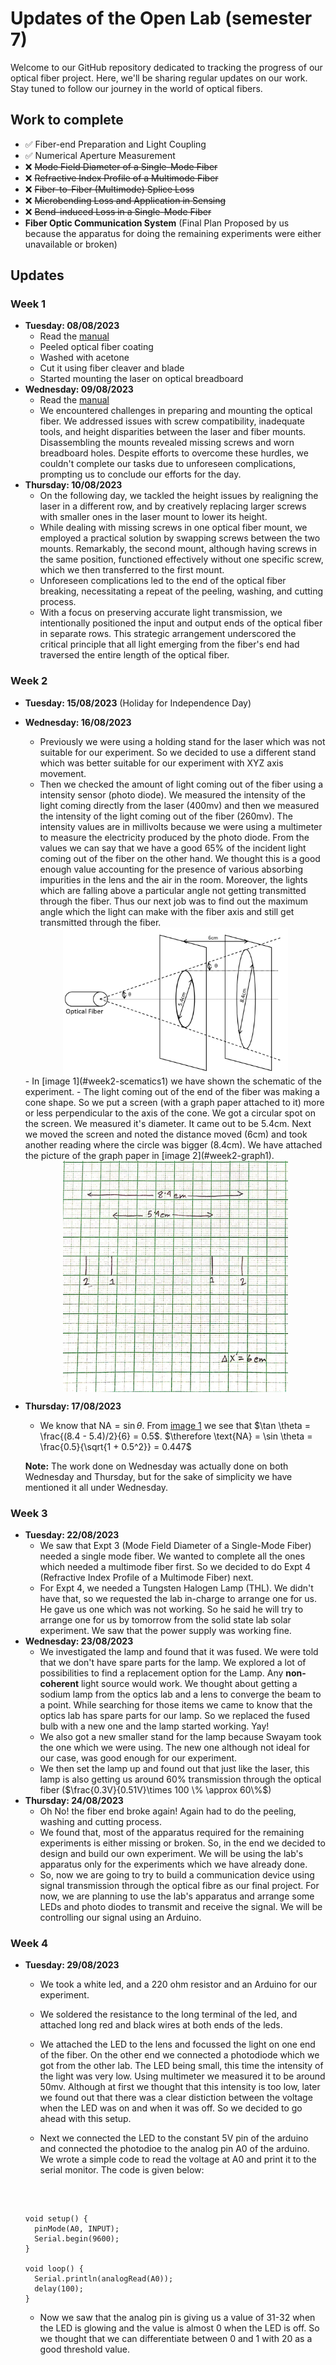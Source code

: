 # Updates of the Open Lab (semester 7)

Welcome to our GitHub repository dedicated to tracking the progress of our optical fiber project. Here, we'll be sharing regular updates on our work. Stay tuned to follow our journey in the world of optical fibers.

## Work to complete

- ✅ Fiber-end Preparation and Light Coupling
- ✅ Numerical Aperture Measurement
- ❌ ~~Mode Field Diameter of a Single-Mode Fiber~~
- ❌ ~~Refractive Index Profile of a Multimode Fiber~~
- ❌ ~~Fiber-to-Fiber (Multimode) Splice Loss~~
- ❌ ~~Microbending Loss and Application in Sensing~~
- ❌ ~~Bend-induced Loss in a Single-Mode Fiber~~
- **Fiber Optic Communication System** (Final Plan Proposed by us because the apparatus for doing the remaining experiments were either unavailable or broken)

## Updates

### Week 1

- **Tuesday: 08/08/2023**
  - Read the [manual](manual.pdf)
  - Peeled optical fiber coating
  - Washed with acetone
  - Cut it using fiber cleaver and blade
  - Started mounting the laser on optical breadboard
- **Wednesday: 09/08/2023**
  - Read the [manual](manual.pdf)
  - We encountered challenges in preparing and mounting the optical fiber. We addressed issues with screw compatibility, inadequate tools, and height disparities between the laser and fiber mounts. Disassembling the mounts revealed missing screws and worn breadboard holes. Despite efforts to overcome these hurdles, we couldn't complete our tasks due to unforeseen complications, prompting us to conclude our efforts for the day.
- **Thursday: 10/08/2023**
  - On the following day, we tackled the height issues by realigning the laser in a different row, and by creatively replacing larger screws with smaller ones in the laser mount to lower its height.
  - While dealing with missing screws in one optical fiber mount, we employed a practical solution by swapping screws between the two mounts. Remarkably, the second mount, although having screws in the same position, functioned effectively without one specific screw, which we then transferred to the first mount.
  - Unforeseen complications led to the end of the optical fiber breaking, necessitating a repeat of the peeling, washing, and cutting process.
  - With a focus on preserving accurate light transmission, we intentionally positioned the input and output ends of the optical fiber in separate rows. This strategic arrangement underscored the critical principle that all light emerging from the fiber's end had traversed the entire length of the optical fiber.

### Week 2

- **Tuesday: 15/08/2023** (Holiday for Independence Day)
- **Wednesday: 16/08/2023**
  - Previously we were using a holding stand for the laser which was not suitable for our experiment. So we decided to use a different stand which was better suitable for our experiment with XYZ axis movement.
  - Then  we checked the amount of light coming out of the fiber using a intensity sensor (photo diode). We measured the intensity of the light coming directly from the laser (400mv) and then we measured the intensity of the light coming out of the fiber (260mv). The intensity values are in millivolts because we were using a multimeter to measure the electricity produced by the photo diode. From the values we can say that we have a good 65% of the incident light coming out of the fiber on the other hand. We thought this is a good enough value accounting for the presence of various absorbing impurities in the lens and the air in the room. Moreover, the lights which are falling above a particular angle not getting transmitted through the fiber. Thus our next job was to find out the maximum angle which the light can make with the fiber axis and still get transmitted through the fiber.
  <img src="images/week2_scematics1.png" alt="Illustration of measured values" style="width: 75%; display: block; margin-left: auto; margin-right: auto;" id="week2-scematics1">
  - In [image 1](#week2-scematics1) we have shown the schematic of the experiment.
  - The light coming out of the end of the fiber was making a cone shape. So we put a screen (with a graph paper attached to it) more or less perpendicular to the axis of the cone. We got a circular spot on the  screen. We measured it's diameter. It came out to be 5.4cm. Next we moved the screen and noted the distance moved (6cm) and took another reading where the circle was bigger (8.4cm). We have attached the picture of the graph paper in [image 2](#week2-graph1).
  <img src="images/week2_graph1.jpg" alt="distances marked on graph paper" style="width: 75%; display: block; margin-left: auto; margin-right: auto;" id="week2-graph1">
- **Thursday: 17/08/2023**
  - We know that $\text{NA} = \sin{\theta}$. From [image 1](#week2-scematics1) we see that $\tan \theta = \frac{(8.4 - 5.4)/2}{6} = 0.5$.
  $\therefore \text{NA} = \sin \theta = \frac{0.5}{\sqrt{1 + 0.5^2}} = 0.447$

  **Note:** The work done on Wednesday was actually done on both Wednesday and Thursday, but for the sake of simplicity we have mentioned it all under Wednesday.


### Week 3

- **Tuesday: 22/08/2023**
  - We saw that Expt 3 (Mode Field Diameter of a Single-Mode Fiber) needed a single mode fiber. We wanted to complete all the ones which needed a multimode fiber first. So we decided to do Expt 4 (Refractive Index Profile of a Multimode Fiber) next.
  - For Expt 4, we needed a Tungsten Halogen Lamp (THL). We didn't have that, so we requested the lab in-charge to arrange one for us. He gave us one which was not working. So he said he will try to arrange one for us by tomorrow from the solid state lab solar experiment. We saw that the power supply was working fine.
- **Wednesday: 23/08/2023**
  - We investigated the lamp and found that it was fused. We were told that we don't have spare parts for the lamp. We explored a lot of possibilities to find a replacement option for the Lamp. Any **non-coherent** light source would work. We thought about getting a sodium lamp from the optics lab and a lens to converge the beam to a point. While searching for those items we came to know that the optics lab has spare parts for our lamp. So we replaced the fused bulb with a new one and the lamp started working. Yay!
  - We also got a new smaller stand for the lamp because Swayam took the one which we were using. The new one although not ideal for our case, was good enough for our experiment.
  - We then set the lamp up and found out that just like the laser, this lamp is also getting us around 60% transmission through the optical fiber ($\frac{0.3V}{0.51V}\times 100 \% \approx 60\%$)
- **Thursday: 24/08/2023**
  - Oh No! the fiber end broke again! Again had to do the peeling, washing and cutting process.
  - We found that, most of the apparatus required for the remaining experiments is either missing or broken. So, in the end we decided to design and build our own experiment. We will be using the lab's apparatus only for the experiments which we have already done.
  - So, now we are going to try to build a communication device using signal transmission through the optical fibre as our final project. For now, we are planning to use the lab's apparatus and arrange some LEDs and photo diodes to transmit and receive the signal. We will be controlling our signal using an Arduino.

### Week 4

- **Tuesday: 29/08/2023**
  - We took a white led, and a 220 ohm resistor and an Arduino for our experiment.
  - We soldered the resistance to the long terminal of the led, and attached long red and black wires at both ends of the leds.
  - We attached the LED to the lens and focussed the light on one end of the fiber. On the other end we connected a photodiode which we got from the other lab. The LED being small, this time the intensity of the light was very low. Using multimeter we measured it to be around 50mv. Although at first we thought that this intensity is too low, later we found out that there was a clear distiction between the voltage when the LED was on and when it was off. So we decided to go ahead with this setup.

  - Next we connected the LED to the constant 5V pin of the arduino and connected the photodioe to the analog pin A0 of the arduino. We wrote a simple code to read the voltage at A0 and print it to the serial monitor. The code is given below:
  <br>

  ```arduino
  
  void setup() {
    pinMode(A0, INPUT);
    Serial.begin(9600);
  }
  
  void loop() {
    Serial.println(analogRead(A0));
    delay(100);
  }
  ```

  - Now we saw that the analog pin is giving us a value of 31-32 when the LED is glowing and the value is almost 0 when the LED is off. So we thought that we can differentiate between 0 and 1 with 20 as a good threshold value.